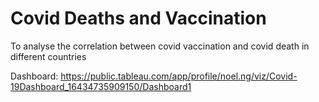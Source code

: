 # Covid Deaths and Vaccination

To analyse the correlation between covid vaccination and covid death in different countries

Dashboard: https://public.tableau.com/app/profile/noel.ng/viz/Covid-19Dashboard_16434735909150/Dashboard1
